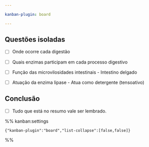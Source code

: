 ```yaml
---

kanban-plugin: board

---
```


## Questões isoladas

- [ ] Onde ocorre cada digestão
- [ ] Quais enzimas participam em cada processo digestivo
- [ ] Função das microvilosidades intestinais - Intestino delgado
- [ ] Atuação da enzima lipase - Atua como detergente (tensoativo)


## Conclusão

- [ ] Tudo que está no resumo vale ser lembrado.




%% kanban:settings
```
{"kanban-plugin":"board","list-collapse":[false,false]}
```
%%